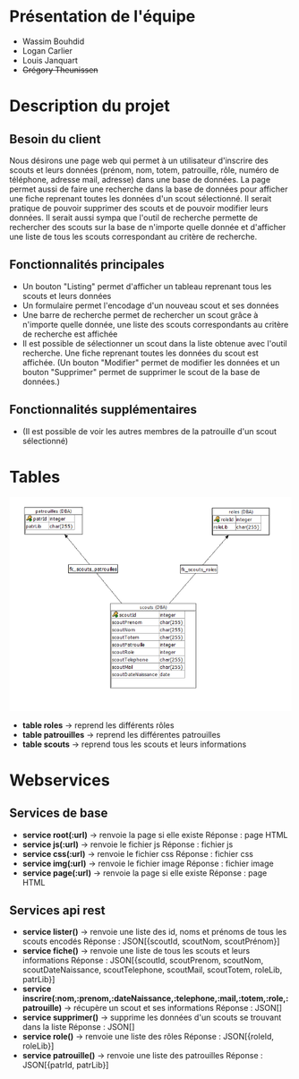 # Présentation de l'équipe
- Wassim Bouhdid
- Logan Carlier
- Louis Janquart
- ~~Grégory Theunissen~~
# Description du projet
## Besoin du client
Nous désirons une page web qui permet à un utilisateur d'inscrire des scouts et leurs données (prénom, nom, totem, patrouille, rôle, numéro de téléphone, adresse mail, adresse) dans une base de données. La page permet aussi de faire une recherche dans la base de données pour afficher une fiche reprenant toutes les données d'un scout sélectionné. Il serait pratique de pouvoir supprimer des scouts et de pouvoir modifier leurs données. Il serait aussi sympa que l'outil de recherche permette de rechercher des scouts sur la base de n'importe quelle donnée et d'afficher une liste de tous les scouts correspondant au critère de recherche.

## Fonctionnalités principales
- Un bouton "Listing" permet d'afficher un tableau reprenant tous les scouts et leurs données
- Un formulaire permet l'encodage d'un nouveau scout et ses données
- Une barre de recherche permet de rechercher un scout grâce à n'importe quelle donnée, une liste des scouts correspondants au critère de recherche est affichée
- Il est possible de sélectionner un scout dans la liste obtenue avec l'outil recherche. Une fiche reprenant toutes les données du scout est affichée. (Un bouton "Modifier" permet de modifier les données et un bouton "Supprimer" permet de supprimer le scout de la base de données.)
 
## Fonctionnalités supplémentaires
- (Il est possible de voir les autres membres de la patrouille d'un scout sélectionné)

# Tables
![](diagramme_er.png)
- **table roles** -> reprend les différents rôles
- **table patrouilles** -> reprend les différentes patrouilles
- **table scouts** -> reprend tous les scouts et leurs informations

# Webservices  
## **Services de base**
- **service root(:url)** -> renvoie la page si elle existe
 Réponse : page HTML
- **service js(:url)** -> renvoie le fichier js
 Réponse : fichier js
- **service css(:url)** -> renvoie le fichier css
 Réponse : fichier css
- **service img(:url)** -> renvoie le fichier image
 Réponse : fichier image
- **service page(:url)** -> renvoie la page si elle existe
 Réponse : page HTML

## **Services api rest**
- **service lister()** -> renvoie une liste des id, noms et prénoms de tous les scouts encodés
 Réponse : JSON[{scoutId, scoutNom, scoutPrénom}]
- **service fiche()** -> renvoie une liste de tous les scouts et leurs informations
 Réponse : JSON[{scoutId, scoutPrenom, scoutNom, scoutDateNaissance, scoutTelephone, scoutMail, scoutTotem, roleLib, patrLib}]
- **service inscrire(:nom,:prenom,:dateNaissance,:telephone,:mail,:totem,:role,:patrouille)** -> récupère un scout et ses informations
 Réponse : JSON[]
- **service supprimer()** -> supprime les données d'un scouts se trouvant dans la liste
 Réponse : JSON[]
- **service role()** -> renvoie une liste des rôles
 Réponse : JSON[{roleId, roleLib}]
- **service patrouille()** -> renvoie une liste des patrouilles
 Réponse : JSON[{patrId, patrLib}]

